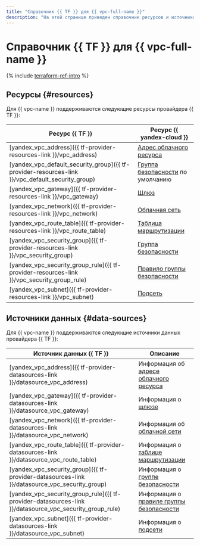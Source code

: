 ```yaml
---
title: "Справочник {{ TF }} для {{ vpc-full-name }}"
description: "На этой странице приведен справочник ресурсов и источников данных провайдера {{ TF }}, которые поддерживаются для сервиса {{ vpc-name }}."
---
```


# Справочник {{ TF }} для {{ vpc-full-name }}

{% include [terraform-ref-intro](../_includes/terraform-ref-intro.md) %}

## Ресурсы {#resources}

Для {{ vpc-name }} поддерживаются следующие ресурсы провайдера {{ TF }}:

| **Ресурс {{ TF }}** | **Ресурс {{ yandex-cloud }}** |
| --- | --- |
| [yandex_vpc_address]({{ tf-provider-resources-link }}/vpc_address) | [Адрес облачного ресурса](./concepts/address.md) |
| [yandex_vpc_default_security_group]({{ tf-provider-resources-link }}/vpc_default_security_group) | [Группа безопасности](./concepts/security-groups.md) по умолчанию |
| [yandex_vpc_gateway]({{ tf-provider-resources-link }}/vpc_gateway) | [Шлюз](./concepts/gateways.md) |
| [yandex_vpc_network]({{ tf-provider-resources-link }}/vpc_network) | [Облачная сеть](./concepts/network.md#network) |
| [yandex_vpc_route_table]({{ tf-provider-resources-link }}/vpc_route_table) | [Таблица маршрутизации](./concepts/routing.md#rt-vpc) |
| [yandex_vpc_security_group]({{ tf-provider-resources-link }}/vpc_security_group) | [Группа безопасности](./concepts/security-groups.md) |
| [yandex_vpc_security_group_rule]({{ tf-provider-resources-link }}/vpc_security_group_rule) | [Правило группы безопасности](./concepts/security-groups.md#security-groups-rules) |
| [yandex_vpc_subnet]({{ tf-provider-resources-link }}/vpc_subnet) | [Подсеть](./concepts/network.md#subnet) |

## Источники данных {#data-sources}

Для {{ vpc-name }} поддерживаются следующие источники данных провайдера {{ TF }}:

| **Источник данных {{ TF }}** | **Описание** |
| --- | --- |
| [yandex_vpc_address]({{ tf-provider-datasources-link }}/datasource_vpc_address) | Информация об [адресе облачного ресурса](./concepts/address.md) |
| [yandex_vpc_gateway]({{ tf-provider-datasources-link }}/datasource_vpc_gateway) | Информация о [шлюзе](./concepts/gateways.md) |
| [yandex_vpc_network]({{ tf-provider-datasources-link }}/datasource_vpc_network) | Информация об [облачной сети](./concepts/network.md#network) |
| [yandex_vpc_route_table]({{ tf-provider-datasources-link }}/datasource_vpc_route_table) | Информация о [таблице маршрутизации](./concepts/routing.md#rt-vpc) |
| [yandex_vpc_security_group]({{ tf-provider-datasources-link }}/datasource_vpc_security_group) | Информация о [группе безопасности](./concepts/security-groups.md) |
| [yandex_vpc_security_group_rule]({{ tf-provider-datasources-link }}/datasource_vpc_security_group_rule) | Информация о [правиле группы безопасности](./concepts/security-groups.md#security-groups-rules) |
| [yandex_vpc_subnet]({{ tf-provider-datasources-link }}/datasource_vpc_subnet) | Информация о [подсети](./concepts/network.md#subnet) |
